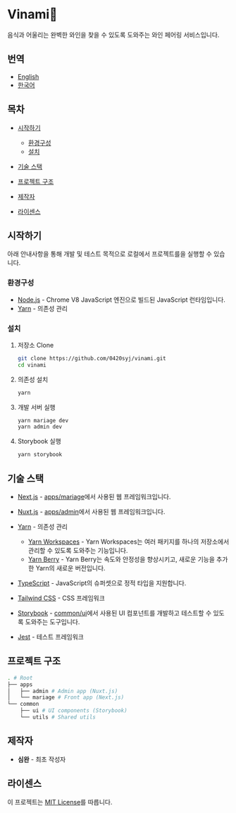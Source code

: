 # Vinami🍷

음식과 어울리는 완벽한 와인을 찾을 수 있도록 도와주는 와인 페어링 서비스입니다.

## 번역

-   [English](README.md)
-   [한국어](README.KR.md)

## 목차

-   [시작하기](#시작하기)

    -   [환경구성](#환경구성)
    -   [설치](#설치)
        <!-- -   [테스트 실행](#테스트 실행) -->
        <!-- -   [배포](#배포) -->

-   [기술 스택](#기술-스택)
-   [프로젝트 구조](#프로젝트-구조)
    <!-- -   [기여](#기여) -->
    <!-- -   [버전 관리](#버전 관리) -->
-   [제작자](#제작자)
-   [라이센스](#라이센스)
<!-- -   [감사의 말](#감사의 말) -->

## 시작하기

아래 안내사항을 통해 개발 및 테스트 목적으로 로컬에서 프로젝트를을 실행할 수 있습니다.

### 환경구성

-   [Node.js](https://nodejs.org/ko/) - Chrome V8 JavaScript 엔진으로 빌드된 JavaScript 런타임입니다.
-   [Yarn](https://yarnpkg.com/) - 의존성 관리

### 설치

1.  저장소 Clone

    ```bash
    git clone https://github.com/0420syj/vinami.git
    cd vinami
    ```

2.  의존성 설치

    ```bash
    yarn
    ```

3.  개발 서버 실행

    ```bash
    yarn mariage dev
    yarn admin dev
    ```

4.  Storybook 실행

    ```bash
    yarn storybook
    ```

## 기술 스택

-   [Next.js](https://nextjs.org/) - [apps/mariage](apps/mariage)에서 사용된 웹 프레임워크입니다.

-   [Nuxt.js](https://nuxtjs.org/) - [apps/admin](apps/admin)에서 사용된 웹 프레임워크입니다.

-   [Yarn](https://yarnpkg.com/) - 의존성 관리
    -   [Yarn Workspaces](https://yarnpkg.com/lang/en/docs/workspaces/) - Yarn Workspaces는 여러 패키지를 하나의 저장소에서 관리할 수 있도록 도와주는 기능입니다.
    -   [Yarn Berry](https://yarnpkg.com/getting-started/qa#why-should-you-upgrade-to-yarn-modern) - Yarn Berry는 속도와 안정성을 향상시키고, 새로운 기능을 추가한 Yarn의 새로운 버전입니다.
-   [TypeScript](https://www.typescriptlang.org/) - JavaScript의 슈퍼셋으로 정적 타입을 지원합니다.
-   [Tailwind CSS](https://tailwindcss.com/) - CSS 프레임워크
-   [Storybook](https://storybook.js.org/) - [common/ui](common/ui)에서 사용된 UI 컴포넌트를 개발하고 테스트할 수 있도록 도와주는 도구입니다.
-   [Jest](https://jestjs.io/) - 테스트 프레임워크

## 프로젝트 구조

```bash
. # Root
├── apps
│   ├── admin # Admin app (Nuxt.js)
│   └── mariage # Front app (Next.js)
└── common
    ├── ui # UI components (Storybook)
    └── utils # Shared utils
```

## 제작자

-   **심완** - 최초 작성자

## 라이센스

이 프로젝트는 [MIT License](LICENSE)를 따릅니다.
